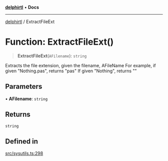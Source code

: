 [**delphirtl**](../README.md) • **Docs**

***

[delphirtl](../globals.md) / ExtractFileExt

# Function: ExtractFileExt()

> **ExtractFileExt**(`AFilename`): `string`

Extracts the file extension, given the filename, AFileName
For example, if given "Nothing.pas", returns "pas"
If given "Nothing", returns ""

## Parameters

• **AFilename**: `string`

## Returns

`string`

## Defined in

[src/sysutils.ts:298](https://github.com/chuacw/delphirtl/blob/01752da42abbae178d000244800240d96a86d86e/src/sysutils.ts#L298)
